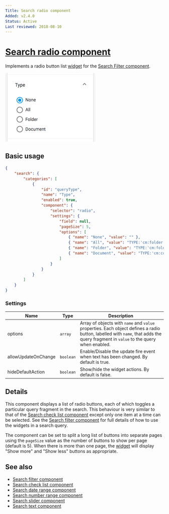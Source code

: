 ```yaml
---
Title: Search radio component
Added: v2.4.0
Status: Active
Last reviewed: 2018-08-10
---
```


# [Search radio component](../../../lib/content-services/src/lib/search/components/search-radio/search-radio.component.ts "Defined in search-radio.component.ts")

Implements a radio button list [widget](../../../lib/testing/src/lib/core/pages/form/widgets/widget.ts) for the [Search Filter component](search-filter.component.md).

![Radio Widget screenshot](../../docassets/images/search-radio.png)

## Basic usage

```json
{
    "search": {
        "categories": [
            {
                "id": "queryType",
                "name": "Type",
                "enabled": true,
                "component": {
                    "selector": "radio",
                    "settings": {
                        "field": null,
                        "pageSize": 5,
                        "options": [
                            { "name": "None", "value": "" },
                            { "name": "All", "value": "TYPE:'cm:folder' OR TYPE:'cm:content'" },
                            { "name": "Folder", "value": "TYPE:'cm:folder'" },
                            { "name": "Document", "value": "TYPE:'cm:content'" }
                        ]
                    }
                }
            }
        ]
    }
}
```

### Settings

| Name | Type | Description |
| ---- | ---- | ----------- |
| options | `array` | Array of objects with `name` and `value` properties. Each object defines a radio button, labelled with `name`, that adds the query fragment in `value` to the query when enabled. |
| allowUpdateOnChange | `boolean` | Enable/Disable the update fire event when text has been changed. By default is true.
| hideDefaultAction | `boolean` | Show/hide the widget actions. By default is false.

## Details

This component displays a list of radio buttons, each of which toggles a particular
query fragment in the search. This behaviour is very similar to that of the
[Search check list component](search-check-list.component.md) except only one item at a time can be selected. See the
[Search filter component](search-filter.component.md) for full details of how to use the widgets in a search query.

The component can be set to split a long list of buttons into separate pages
using the `pageSize` value as the number of buttons to show per page (default is 5).
When there is more than one page, the [widget](../../../lib/testing/src/lib/core/pages/form/widgets/widget.ts) will display "Show more" and "Show less"
buttons as appropriate.

## See also

-   [Search filter component](search-filter.component.md)
-   [Search check list component](search-check-list.component.md)
-   [Search date range component](search-date-range.component.md)
-   [Search number range component](search-number-range.component.md)
-   [Search slider component](search-slider.component.md)
-   [Search text component](search-text.component.md)
